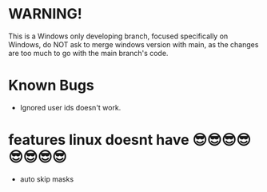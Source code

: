 # WARNING!
This is a Windows only developing branch, focused specifically on Windows, do NOT ask to merge windows version with main, as the changes are too much to go with the main branch's code.

# Known Bugs
 - Ignored user ids doesn't work.

# features linux doesnt have 😎😎😎😎😎😎😎😎
 - auto skip masks